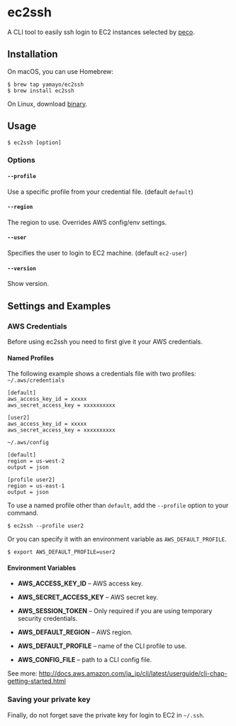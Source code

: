# ec2ssh
A CLI tool to easily ssh login to EC2 instances selected by [peco](https://github.com/peco/peco).  

## Installation
On macOS, you can use Homebrew:
```
$ brew tap yamayo/ec2ssh
$ brew install ec2ssh
```

On Linux, download [binary]().

## Usage
```
$ ec2ssh [option]
```

### Options
#### `--profile`  
Use a specific profile from your credential file. (default `default`)

#### `--region`  
The region to use. Overrides AWS config/env settings.

#### `--user`  
Specifies the user to login to EC2 machine. (default `ec2-user`)

#### `--version`  
Show version.

## Settings and Examples

### AWS Credentials
Before using ec2ssh you need to first give it your AWS credentials.

#### Named Profiles
The following example shows a credentials file with two profiles:  
`~/.aws/credentials`  
```
[default]
aws_access_key_id = xxxxx
aws_secret_access_key = xxxxxxxxxx

[user2]
aws_access_key_id = xxxxx
aws_secret_access_key = xxxxxxxxxx
```

`~/.aws/config`  
```
[default]
region = us-west-2
output = json

[profile user2]
region = us-east-1
output = json
```

To use a named profile other than `default`, add the `--profile` option to your command.  
```
$ ec2ssh --profile user2
```

Or you can specify it with an environment variable as `AWS_DEFAULT_PROFILE`.  
```
$ export AWS_DEFAULT_PROFILE=user2
```


#### Environment Variables
- **AWS_ACCESS_KEY_ID** – AWS access key.

- **AWS_SECRET_ACCESS_KEY** – AWS secret key.

- **AWS_SESSION_TOKEN** – Only required if you are using temporary security credentials.

- **AWS_DEFAULT_REGION** – AWS region.

- **AWS_DEFAULT_PROFILE** – name of the CLI profile to use.

- **AWS_CONFIG_FILE** – path to a CLI config file.

See more: http://docs.aws.amazon.com/ja_jp/cli/latest/userguide/cli-chap-getting-started.html

### Saving your private key
Finally, do not forget save the private key for login to EC2 in `~/.ssh`.
